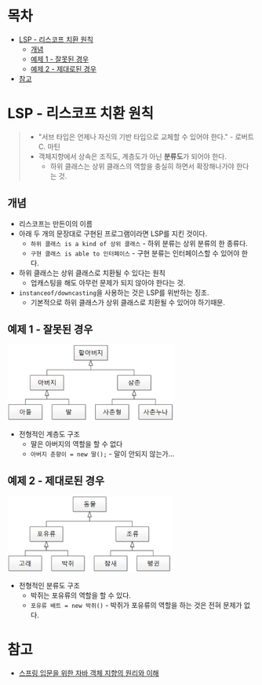 # 목차

- [LSP - 리스코프 치환 원칙](#lsp---리스코프-치환-원칙)
  * [개념](#개념)
  * [예제 1 - 잘못된 경우](#예제-1---잘못된-경우)
  * [예제 2 - 제대로된 경우](#예제-2---제대로된-경우)
- [참고](#참고)



# LSP - 리스코프 치환 원칙

> * "서브 타입은 언제나 자신의 기반 타입으로 교체할 수 있어야 한다." - 로버트 C. 마틴
> * 객체지향에서 상속은 조직도, 계층도가 아닌 **분류도**가 되어야 한다.
>   * 하위 클래스는 상위 클래스의 역할을 충실히 하면서 확장해나가야 한다는 것.





## 개념

* 리스코프는 만든이의 이름
* 아래 두 개의 문장대로 구현된 프로그램이라면 LSP를 지킨 것이다.
  * `하위 클래스 is a kind of 상위 클래스` - 하위 분류는 상위 분류의 한 종류다.
  * `구현 클래스 is able to 인터페이스` - 구현 분류는 인터페이스할 수 있어야 한다.
* 하위 클래스는 상위 클래스로 치환될 수 있다는 원칙
  * 업캐스팅을 해도 아무런 문제가 되지 않아야 한다는 것.
* `instanceof/downcasting`을 사용하는 것은 LSP를 위반하는 징조.
  * 기본적으로 하위 클래스가 상위 클래스로 치환될 수 있어야 하기때문.





## 예제 1 - 잘못된 경우

<img src="./image/1541915202328.png" alt="Screenshot" style="zoom:80%;" />

* 전형적인 계층도 구조
  * 딸은 아버지의 역할을 할 수 없다
  * `아버지 춘향이 = new 딸();` - 말이 안되지 않는가...





## 예제 2 - 제대로된 경우

<img src="./image/1541915209305.png" alt="Screenshot" style="zoom:80%;" />

* 전형적인 분류도 구조
  * 박쥐는 포유류의 역할을 할 수 있다.
  * `포유류 배트 = new 박쥐()` - 박쥐가 포유류의 역할을 하는 것은 전혀 문제가 없다.





# 참고

* [스프링 입문을 위한 자바 객체 지향의 원리와 이해](http://www.yes24.com/Product/Goods/17350624)